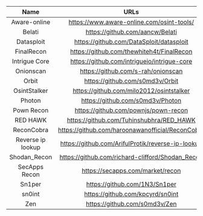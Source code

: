| Name | URLs | 
|:---:|:---:|
| Aware-online | https://www.aware-online.com/osint-tools/ |
| Belati | https://github.com/aancw/Belati |
| Datasploit | https://github.com/DataSploit/datasploit |
| FinalRecon | https://github.com/thewhiteh4t/FinalRecon |
| Intrigue Core | https://github.com/intrigueio/intrigue-core |
| Onionscan | https://github.com/s-rah/onionscan |
| Orbit | https://github.com/s0md3v/Orbit |
| OsintStalker | https://github.com/milo2012/osintstalker |
| Photon | https://github.com/s0md3v/Photon |
| Pown Recon | https://github.com/pownjs/pown-recon |
| RED HAWK | https://github.com/Tuhinshubhra/RED_HAWK |
| ReconCobra | https://github.com/haroonawanofficial/ReconCobra |
| Reverse ip lookup | https://github.com/ArifulProtik/reverse-ip-lookup |
| Shodan_Recon | https://github.com/richard-clifford/Shodan_Recon |
| SecApps Recon | https://secapps.com/market/recon |
| Sn1per | https://github.com/1N3/Sn1per |
| sn0int | https://github.com/kpcyrd/sn0int |
| Zen | https://github.com/s0md3v/Zen | 
